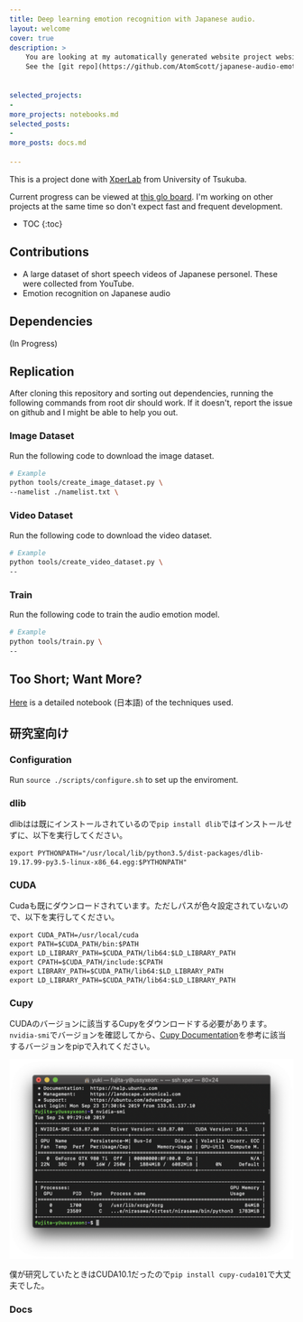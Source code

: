 ```yaml
---
title: Deep learning emotion recognition with Japanese audio.
layout: welcome
cover: true
description: >
    You are looking at my automatically generated website project website!
    See the [git repo](https://github.com/AtomScott/japanese-audio-emotion) to get straight to the code.


selected_projects:
- 
more_projects: notebooks.md
selected_posts:
- 
more_posts: docs.md

---
```


This is a project done with [XperLab](https://www.xpercept.aclab.esys.tsukuba.ac.jp/) from University of Tsukuba.

Current progress can be viewed at [this glo board](https://app.gitkraken.com/glo/board/XgczGHieeQAQ6Kmz). I'm working on other projects at the same time so don't expect fast and frequent development.

* TOC
{:toc}

## Contributions

- A large dataset of short speech videos of Japanese personel. These were collected from YouTube.
- Emotion recognition on Japanese audio

## Dependencies

(In Progress)


## Replication

After cloning this repository and sorting out dependencies, running the following commands from root dir should work.
If it doesn't, report the issue on github and I might be able to help you out.

### Image Dataset

Run the following code to download the image dataset.

``` bash
# Example
python tools/create_image_dataset.py \
--namelist ./namelist.txt \

```

### Video Dataset

Run the following code to download the video dataset.

``` bash
# Example
python tools/create_video_dataset.py \
--
```

### Train

Run the following code to train the audio emotion model.

```bash 
# Example
python tools/train.py \
--
```

## Too Short; Want More?

[Here](/TSWM/TSWM.ipynb) is a detailed notebook (日本語) of the techniques used.

<!--projects-->

## 研究室向け

### Configuration

Run `source ./scripts/configure.sh` to set up the enviroment.

### dlib
dlibはは既にインストールされているので`pip install dlib`ではインストールせずに、以下を実行してください。


```
export PYTHONPATH="/usr/local/lib/python3.5/dist-packages/dlib-19.17.99-py3.5-linux-x86_64.egg:$PYTHONPATH"
```

### CUDA
Cudaも既にダウンロードされています。ただしパスが色々設定されていないので、以下を実行してください。

```
export CUDA_PATH=/usr/local/cuda
export PATH=$CUDA_PATH/bin:$PATH
export LD_LIBRARY_PATH=$CUDA_PATH/lib64:$LD_LIBRARY_PATH
export CPATH=$CUDA_PATH/include:$CPATH
export LIBRARY_PATH=$CUDA_PATH/lib64:$LD_LIBRARY_PATH
export LD_LIBRARY_PATH=$CUDA_PATH/lib64:$LD_LIBRARY_PATH
```

### Cupy
CUDAのバージョンに該当するCupyをダウンロードする必要があります。
`nvidia-smi`でバージョンを確認してから、[Cupy Documentation](https://docs-cupy.chainer.org/en/stable/install.html#install-cupy)を参考に該当するバージョンをpipで入れてください。

![](./assets/images/nvidia-smi.png)

僕が研究していたときはCUDA10.1だったので`pip install cupy-cuda101`で大丈夫でした。

### Docs

<!--posts-->